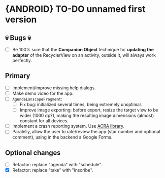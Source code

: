 # {ANDROID} TO-DO unnamed first version

## 💀 Bugs 💀
- [ ] Be 100% sure that the **Companion Object** technique for **updating the adapter** of the RecyclerView on an activity, outside it, will always work perfectly.

## Primary
- [ ] Implement/improve missing help dialogs.
- [ ] Make demo video for the app.
- [ ] `AgendaLanscapeFragment`:
  - [ ] Fix bug:  initialized several times, being extremely unoptimal.
  - [ ] Improve image exporting: before export, resize the target view to be wider (1000 dp?), making the resulting image dimensions (almost) constant for all devices.
- [ ] Implement a crash reporting system. Use [ACRA library](https://github.com/ACRA/acra).
- [ ] Paralelly, allow the user to rate/review the app (star number and optional comment), using in the backend a Google Forms.

## Optional changes
- [ ] Refactor: replace "agenda" with "schedule".
- [X] Refactor: replace "take" with "inscribe".